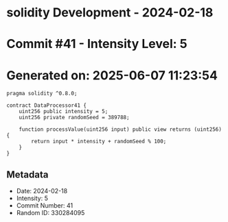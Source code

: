 ﻿# solidity Development - 2024-02-18
# Commit #41 - Intensity Level: 5
# Generated on: 2025-06-07 11:23:54
```solidity
pragma solidity ^0.8.0;

contract DataProcessor41 {
    uint256 public intensity = 5;
    uint256 private randomSeed = 389788;

    function processValue(uint256 input) public view returns (uint256) {
        return input * intensity + randomSeed % 100;
    }
}
```
## Metadata
- Date: 2024-02-18
- Intensity: 5
- Commit Number: 41
- Random ID: 330284095
